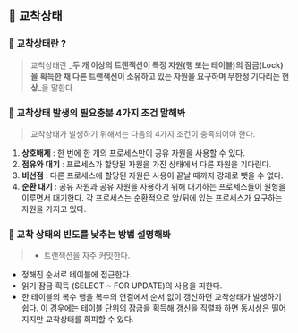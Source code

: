 ## 🌿 교착상태
### 🔎 교착상태란 ?
> 교착상태란 _**두 개 이상의 트랜잭션이 특정 자원(행 또는 테이블)의 잠금(Lock)을 획득한 채 다른 트랜잭션이 소유하고 있는 자원을 요구하며 무한정 기다리는 현상**_을 말한다.

### 🔎 교착상태 발생의 필요충분 4가지 조건 말해봐
> 교착상태가 발생하기 위해서는 다음의 4가지 조건이 충족되어야 한다.

1. **상호배제** : 한 번에 한 개의 프로세스만이 공유 자원을 사용할 수 있다.
2. **점유와 대기** : 프로세스가 할당된 자원을 가진 상태에서 다른 자원을 기다린다. 
3. **비선점** : 다른 프로세스에 할당된 자원은 사용이 끝날 때까지 강제로 뺏을 수 없다.
4. **순환 대기** : 공유 자원과 공유 자원을 사용하기 위해 대기하는 프로세스들이 원형을 이루면서 대기한다. 각 프로세스는 순환적으로 앞/뒤에 있는 프로세스가 요구하는 자원을 가지고 있다.


### 🔎 교착 상태의 빈도를 낮추는 방법 설명해봐
> - 트랜잭션을 자주 커밋한다.
- 정해진 순서로 테이블에 접근한다.
- 읽기 잠금 획득 (SELECT ~ FOR UPDATE)의 사용을 피한다.
- 한 테이블의 복수 행을 복수의 연결에서 순서 없이 갱신하면 교착상태가 발생하기 쉽다. 이 경우에는 테이블 단위의 잠금을 획득해 갱신을 직렬화 하면 동시성은 떨어지지만 교착상태를 회피할 수 있다.
